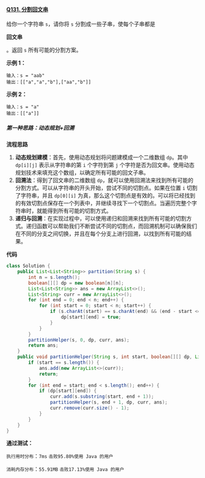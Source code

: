 #### [Q131. 分割回文串](https://leetcode.cn/problems/palindrome-partitioning/?envType=study-plan-v2&envId=top-100-liked)

给你一个字符串 `s`，请你将 `s` 分割成一些子串，使每个子串都是 

**回文串**

 。返回 `s` 所有可能的分割方案。



 

**示例 1：**

```
输入：s = "aab"
输出：[["a","a","b"],["aa","b"]]
```

**示例 2：**

```
输入：s = "a"
输出：[["a"]]
```

 

##### 第一种思路：动态规划+回溯

**流程思路**

1. **动态规划建模**：首先，使用动态规划将问题建模成一个二维数组 `dp`。其中 `dp[i][j]` 表示从字符串的第 `i` 个字符到第 `j` 个字符是否为回文串。使用动态规划技术来填充这个数组，以确定所有可能的回文子串。
2. **回溯法**：得到了回文串的二维数组 `dp`，就可以使用回溯法来找到所有可能的分割方式。可以从字符串的开头开始，尝试不同的切割点。如果在位置 `i` 切割了字符串，并且 `dp[0][i]` 为真，那么这个切割点是有效的。可以将已经找到的有效切割点保存在一个列表中，并继续寻找下一个切割点。当遍历完整个字符串时，就能得到所有可能的切割方式。
3. **递归与回溯**：在实现过程中，可以使用递归和回溯来找到所有可能的切割方式。递归函数可以帮助我们不断尝试不同的切割点，而回溯机制可以确保我们在不同的分支之间切换，并且在每个分支上进行回溯，以找到所有可能的结果。

**代码**

```java
class Solution {
    public List<List<String>> partition(String s) {
        int n = s.length();
        boolean[][] dp = new boolean[n][n];
        List<List<String>> ans = new ArrayList<>();
        List<String> curr = new ArrayList<>();
        for (int end = 0; end < n; end++) {
            for (int start = 0; start < n; start++) {
                if (s.charAt(start) == s.charAt(end) && (end - start <= 2 || dp[start + 1][end - 1])) {
                    dp[start][end] = true;
                }
            }
        }
        partitionHelper(s, 0, dp, curr, ans);
        return ans;
    }
    public void partitionHelper(String s, int start, boolean[][] dp, List<String> curr, List<List<String>> ans) {
        if (start == s.length()) {
            ans.add(new ArrayList<>(curr));
            return;
        }
        for (int end = start; end < s.length(); end++) {
            if (dp[start][end]) {
                curr.add(s.substring(start, end + 1));
                partitionHelper(s, end + 1, dp, curr, ans);
                curr.remove(curr.size() - 1);
            }
        }
    }
}
```

**通过测试：**

`执行用时分布`：`7ms`			`击败95.80%使用 Java 的用户`

`消耗内存分布`：`55.91MB`	`击败17.13%使用 Java 的用户`